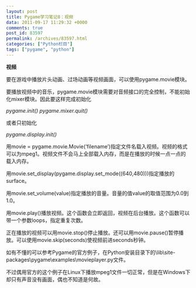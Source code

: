```yaml
---
layout: post
title: Pygame学习笔记8：视频
data: 2011-09-17 11:29:32 +0000
comments: true
post_id: 83597
permalink: /archives/83597.html
categories: ["Python栏目"]
tags: ["pygame", "python"]
---
```


<strong>视频</strong>

要在游戏中播放片头动画、过场动画等视频画面，可以使用pygame.movie模块。

要播放视频中的音乐，pygame.movie模块需要对音频接口的完全控制，不能初始化mixer模块。因此要这样完成初始化

<em>pygame.init()</em>
<em> pygame.mixer.quit()</em>

或者只初始化

<em>pygame.display.init()</em>

用movie = pygame.movie.Movie(’filename’)指定文件名载入视频。视频的格式可以为mpeg1。视频文件不会马上全部载入内存，而是在播放的时候一点一点的载入内存。

用movie.set_display(pygame.display.set_mode((640,480)))指定播放的surface。

用movie.set_volume(value)指定播放的音量。音量的值value的取值范围为0.0到1.0。

用movie.play()播放视频。这个函数会立即返回，视频在后台播放。这个函数可以带一个参数loops，指定重复次数。

正在播放的视频可以用movie.stop()停止播放。还可以用movie.pause()暂停播放。可以使用movie.skip(seconds)使视频前进seconds秒钟。

如有不懂的可以参考Pygame的官方例子，在Python安装目录下的\lib\site-packages\pygame\examples\movieplayer.py文件。

不过偶用官方的这个例子在Linux下播放mpeg1文件一切正常，但是在Windows下却只有声音没有画面，偶也不知道是何故。
